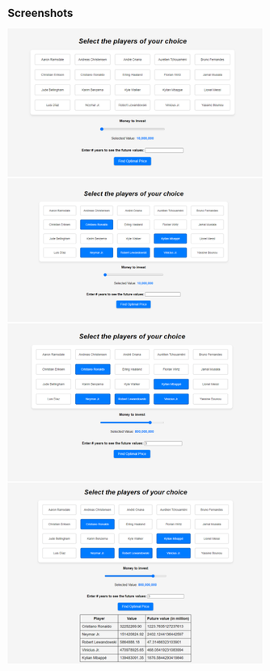 ## Screenshots

![Initial Page](/assets/initialpage.png)
![Choose Players](/assets/choose_players.png)
![Select Price and Year](/assets/Put_inputs.png)
![Output](/assets/get_output.png)